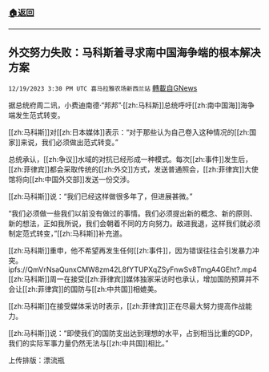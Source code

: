 ###  [:house:返回](README.md)
---


## 外交努力失败：马科斯着寻求南中国海争端的根本解决方案
`12/19/2023 3:30 PM UTC 喜马拉雅农场新西兰站` [轉載自GNews](https://gnews.org/articles/2129087)

        

据总统府周二讯，小费迪南德·“邦邦”·[[zh:马科斯]]总统呼吁[[zh:南中国海]]海争端发生范式转变。

[[zh:马科斯]]对[[zh:日本媒体]]表示：“对于那些认为自己卷入这种情况的[[zh:国家]]来说，我们必须做出范式转变。”

总统承认，[[zh:争议]]水域的对抗已经形成一种模式。每次[[zh:事件]]发生后，[[zh:菲律宾]]都会采取传统的[[zh:外交]]方式，发送普通照会，[[zh:菲律宾]]大使馆将向[[zh:中国外交部]]发送一份交涉。

[[zh:马科斯]]说：“我们已经这样做很多年了，但进展甚微。”

“我们必须做一些我们以前没有做过的事情。我们必须提出新的概念、新的原则、新的想法，正如我所说，我们会朝着不同的方向努力。敌进我退，这样我们就必须制定范式转变，”[[zh:马科斯]]补充道。

[[zh:马科斯]]重申，他不希望再发生任何[[zh:事件]]，因为错误往往会引发暴力冲突。
ipfs://QmVrNsaQunxCMW8zm42L8fYTUPXqZSyFnwSv8TmgA4GEht?.mp4
[[zh:马科斯]]周一在接受[[zh:菲律宾]]媒体独家采访时也承认，增加国防预算并不会让[[zh:菲律宾]]的国防与[[zh:中共国]]相媲美。

[[zh:马科斯]]在接受媒体采访时表示，[[zh:菲律宾]]正在尽最大努力提高作战能力。

[[zh:马科斯]]说：“即使我们的国防支出达到理想的水平，占到相当比重的GDP，我们的实际军事力量仍然无法与[[zh:中共国]]相比。”

上传排版：漂流瓶
